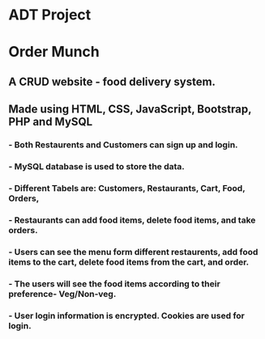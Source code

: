 # ADT Project


# Order Munch

## A CRUD website - food delivery system.

## Made using HTML, CSS, JavaScript, Bootstrap, PHP and MySQL

### - Both Restaurents and Customers can sign up and login.

### - MySQL database is used to store the data.

### - Different Tabels are: Customers, Restaurants, Cart, Food, Orders,

### - Restaurants can add food items, delete food items, and take orders.

### - Users can see the menu form different restaurents, add food items to the cart, delete food items from the cart, and order.

### - The users will see the food items according to their preference- Veg/Non-veg.

### - User login information is encrypted. Cookies are used for login. 
